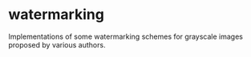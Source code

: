 # watermarking

Implementations of some watermarking schemes for grayscale images proposed by various authors. 

